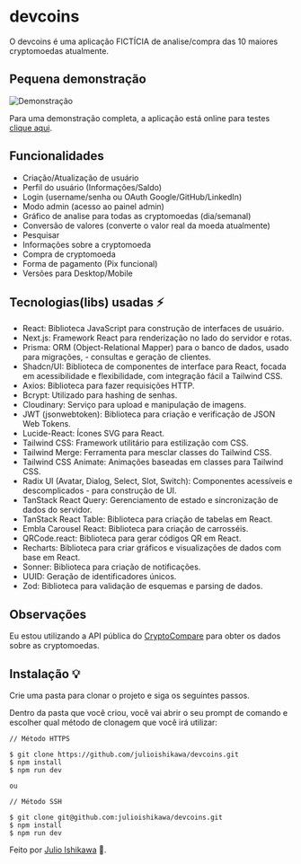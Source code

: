 # devcoins

O devcoins é uma aplicação FICTÍCIA de analise/compra das 10 maiores cryptomoedas atualmente. 

## Pequena demonstração
![Demonstração](https://media0.giphy.com/media/v1.Y2lkPTc5MGI3NjExZHhmaDVjNzA4bmdxZWIweWR6dm5mdHdnMXFjdWRxM2J2cmdoNjN1OSZlcD12MV9pbnRlcm5hbF9naWZfYnlfaWQmY3Q9Zw/ttE5HqK7LDj6Pklyjz/giphy.gif)

Para uma demonstração completa, a aplicação está online para testes [clique aqui](https://devcoins-prod.vercel.app/sign-in).

## Funcionalidades

- Criação/Atualização de usuário
- Perfil do usuário (Informações/Saldo)
- Login (username/senha ou OAuth Google/GitHub/LinkedIn)
- Modo admin (acesso ao painel admin)
- Gráfico de analise para todas as cryptomoedas (dia/semanal)
- Conversão de valores (converte o valor real da moeda atualmente)
- Pesquisar
- Informações sobre a cryptomoeda
- Compra de cryptomoeda
- Forma de pagamento (Pix funcional)
- Versões para Desktop/Mobile

## Tecnologias(libs) usadas ⚡️

- React: Biblioteca JavaScript para construção de interfaces de usuário.
- Next.js: Framework React para renderização no lado do servidor e rotas.
- Prisma: ORM (Object-Relational Mapper) para o banco de dados, usado para migrações, - consultas e geração de clientes.
- Shadcn/UI: Biblioteca de componentes de interface para React, focada em acessibilidade e flexibilidade, com integração fácil a Tailwind CSS.
- Axios: Biblioteca para fazer requisições HTTP.
- Bcrypt: Utilizado para hashing de senhas.
- Cloudinary: Serviço para upload e manipulação de imagens.
- JWT (jsonwebtoken): Biblioteca para criação e verificação de JSON Web Tokens.
- Lucide-React: Ícones SVG para React.
- Tailwind CSS: Framework utilitário para estilização com CSS.
- Tailwind Merge: Ferramenta para mesclar classes do Tailwind CSS.
- Tailwind CSS Animate: Animações baseadas em classes para Tailwind CSS.
- Radix UI (Avatar, Dialog, Select, Slot, Switch): Componentes acessíveis e descomplicados - para construção de UI.
- TanStack React Query: Gerenciamento de estado e sincronização de dados do servidor.
- TanStack React Table: Biblioteca para criação de tabelas em React.
- Embla Carousel React: Biblioteca para criação de carrosséis.
- QRCode.react: Biblioteca para gerar códigos QR em React.
- Recharts: Biblioteca para criar gráficos e visualizações de dados com base em React.
- Sonner: Biblioteca para criação de notificações.
- UUID: Geração de identificadores únicos.
- Zod: Biblioteca para validação de esquemas e parsing de dados.

## Observações

Eu estou utilizando a API pública do [CryptoCompare](https://www.cryptocompare.com/) para obter os dados sobre as cryptomoedas.

## Instalação 💡

Crie uma pasta para clonar o projeto e siga os seguintes passos.

Dentro da pasta que você criou, você vai abrir o seu prompt de comando e escolher qual método de clonagem que você irá utilizar:

```
// Método HTTPS

$ git clone https://github.com/julioishikawa/devcoins.git
$ npm install
$ npm run dev

ou

// Método SSH

$ git clone git@github.com:julioishikawa/devcoins.git
$ npm install
$ npm run dev
```

Feito por [Julio Ishikawa](https://www.linkedin.com/in/julio-ishikawa) 👋.
